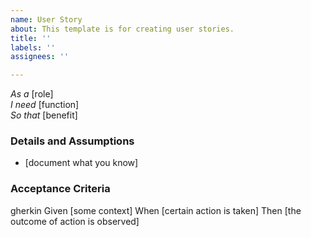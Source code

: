 ```yaml
---
name: User Story
about: This template is for creating user stories.
title: ''
labels: ''
assignees: ''

---
```


*As a* [role]  
 *I need* [function]  
 *So that* [benefit]  
   
 ### Details and Assumptions
 * [document what you know]
   
 ### Acceptance Criteria  
   
 gherkin
 Given [some context]
 When [certain action is taken]
 Then [the outcome of action is observed]
